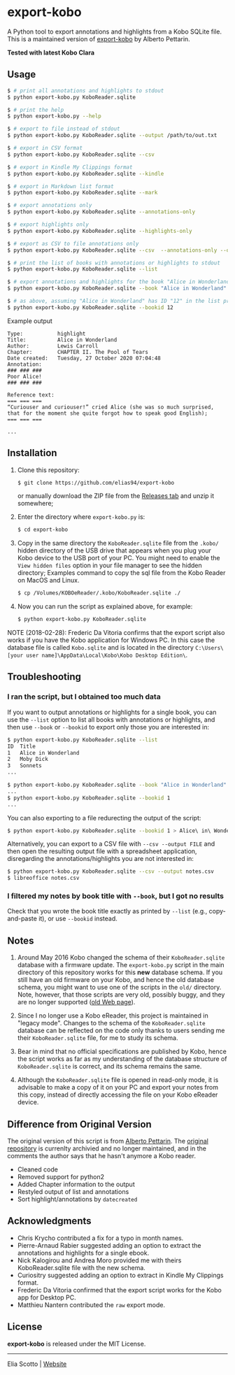 # export-kobo
A Python tool to export annotations and highlights from a Kobo SQLite file. This is a maintained version of [export-kobo](https://github.com/pettarin/export-kobo) by Alberto Pettarin.

**Tested with latest Kobo Clara**

## Usage

```bash
$ # print all annotations and highlights to stdout
$ python export-kobo.py KoboReader.sqlite

$ # print the help
$ python export-kobo.py --help

$ # export to file instead of stdout
$ python export-kobo.py KoboReader.sqlite --output /path/to/out.txt

$ # export in CSV format
$ python export-kobo.py KoboReader.sqlite --csv

$ # export in Kindle My Clippings format
$ python export-kobo.py KoboReader.sqlite --kindle

$ # export in Markdown list format
$ python export-kobo.py KoboReader.sqlite --mark

$ # export annotations only
$ python export-kobo.py KoboReader.sqlite --annotations-only

$ # export highlights only
$ python export-kobo.py KoboReader.sqlite --highlights-only

$ # export as CSV to file annotations only
$ python export-kobo.py KoboReader.sqlite --csv  --annotations-only --output /path/to/out.txt

$ # print the list of books with annotations or highlights to stdout
$ python export-kobo.py KoboReader.sqlite --list

$ # export annotations and highlights for the book "Alice in Wonderland"
$ python export-kobo.py KoboReader.sqlite --book "Alice in Wonderland"

$ # as above, assuming "Alice in Wonderland" has ID "12" in the list printed by --list
$ python export-kobo.py KoboReader.sqlite --bookid 12
```

Example output
```
Type:           highlight
Title:          Alice in Wonderland
Author:         Lewis Carroll
Chapter:        CHAPTER II. The Pool of Tears
Date created:   Tuesday, 27 October 2020 07:04:48
Annotation:
### ### ###
Poor Alice!
### ### ###

Reference text:
=== === ===
“Curiouser and curiouser!” cried Alice (she was so much surprised, that for the moment she quite forgot how to speak good English);
=== === ===

...
```

## Installation


1. Clone this repository:
    ```bash
    $ git clone https://github.com/elias94/export-kobo
    ```
   or manually download the ZIP file from the [Releases tab](https://github.com/elias94/export-kobo/releases/) and unzip it somewhere;

3. Enter the directory where ``export-kobo.py`` is:
    ```bash
    $ cd export-kobo
    ```

4. Copy in the same directory the ``KoboReader.sqlite`` file
   from the ``.kobo/`` hidden directory of the USB drive
   that appears when you plug your Kobo device to the USB port of your PC.
   You might need to enable the ``View hidden files`` option
   in your file manager to see the hidden directory;
   Examples command to copy the sql file from the Kobo Reader on MacOS and Linux. 
   ```bash
   $ cp /Volumes/KOBOeReader/.kobo/KoboReader.sqlite ./
   ```

5. Now you can run the script as explained above, for example:
    ```bash
    $ python export-kobo.py KoboReader.sqlite
    ```

NOTE (2018-02-28): Frederic Da Vitoria confirms that the export script
also works if you have the Kobo application for Windows PC.
In this case the database file is called ``Kobo.sqlite``
and is located in the directory
``C:\Users\[your user name]\AppData\Local\Kobo\Kobo Desktop Edition\``.


## Troubleshooting

### I ran the script, but I obtained too much data

If you want to output annotations or highlights for a single book,
you can use the ``--list`` option to list all books with annotations or highlights,
and then use ``--book`` or ``--bookid`` to export only those you are interested in:

``` bash
$ python export-kobo.py KoboReader.sqlite --list
ID  Title
1   Alice in Wonderland
2   Moby Dick
3   Sonnets
...

$ python export-kobo.py KoboReader.sqlite --book "Alice in Wonderland"
...
$ python export-kobo.py KoboReader.sqlite --bookid 1
...
```

You can also exporting to a file redurecting the output of the script:
``` bash
$ python export-kobo.py KoboReader.sqlite --bookid 1 > Alice\ in\ Wonderland.txt
```

Alternatively, you can export to a CSV file with ``--csv --output FILE``
and then open the resulting output file with a spreadsheet application,
disregarding the annotations/highlights you are not interested in:

```bash
$ python export-kobo.py KoboReader.sqlite --csv --output notes.csv
$ libreoffice notes.csv
```

### I filtered my notes by book title with ``--book``, but I got no results

Check that you wrote the book title exactly as printed by ``--list``
(e.g., copy-and-paste it), or use ``--bookid`` instead.


## Notes

1. Around May 2016 Kobo changed the schema
   of their ``KoboReader.sqlite`` database with a firmware update.
   The ``export-kobo.py`` script in the main directory of this repository
   works for this **new** database schema.
   If you still have an old firmware on your Kobo,
   and hence the old database schema,
   you might want to use one of the scripts in the ``old/`` directory.
   Note, however, that those scripts are very old, possibly buggy,
   and they are no longer supported
   ([old Web page](http://www.albertopettarin.it/exportnotes.html)).

2. Since I no longer use a Kobo eReader,
   this project is maintained in "legacy mode".
   Changes to the schema of the ``KoboReader.sqlite`` database
   can be reflected on the code
   only thanks to users sending me their ``KoboReader.sqlite`` file,
   for me to study its schema.

3. Bear in mind that no official specifications are published by Kobo,
   hence the script works as far as
   my understanding of the database structure of ``KoboReader.sqlite`` is correct,
   and its schema remains the same.

4. Although the ``KoboReader.sqlite`` file is opened in read-only mode,
   it is advisable to make a copy of it on your PC
   and export your notes from this copy,
   instead of directly accessing the file on your Kobo eReader device.
   
## Difference from Original Version

The original version of this script is from [Alberto Pettarin](https://github.com/pettarin). The [original repository](https://github.com/pettarin/export-kobo) is currenlty archivied and no longer maintained, and in the comments the author says that he hasn't anymore a Kobo reader.

* Cleaned code
* Removed support for python2
* Added Chapter information to the output
* Restyled output of list and annotations
* Sort highlight/annotations by `datecreated`

## Acknowledgments

* Chris Krycho contributed a fix for a typo in month names.
* Pierre-Arnaud Rabier suggested adding an option to extract the annotations and highlights for a single ebook.
* Nick Kalogirou and Andrea Moro provided me with theirs KoboReader.sqlite file with the new schema.
* Curiositry suggested adding an option to extract in Kindle My Clippings format.
* Frederic Da Vitoria confirmed that the export script works for the Kobo app for Desktop PC.
* Matthieu Nantern contributed the ``raw`` export mode.


## License

**export-kobo** is released under the MIT License.


---

Elia Scotto | [Website](https://www.eliascotto.com)
